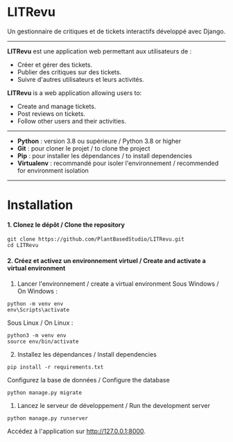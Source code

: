 # LITRevu

Un gestionnaire de critiques et de tickets interactifs développé avec Django.

---


**LITRevu** est une application web permettant aux utilisateurs de :
- Créer et gérer des tickets.
- Publier des critiques sur des tickets.
- Suivre d'autres utilisateurs et leurs activités.

**LITRevu** is a web application allowing users to:
- Create and manage tickets.
- Post reviews on tickets.
- Follow other users and their activities.

---


- **Python** : version 3.8 ou supérieure / Python 3.8 or higher
- **Git** : pour cloner le projet / to clone the project
- **Pip** : pour installer les dépendances / to install dependencies
- **Virtualenv** : recommandé pour isoler l'environnement / recommended for environment isolation

---

# Installation

#### **1. Clonez le dépôt / Clone the repository**

```
git clone https://github.com/PlantBasedStudio/LITRevu.git
cd LITRevu
```

#### **2. Créez et activez un environnement virtuel / Create and activate a virtual environment**

1. Lancer l'environnement / create a virtual environment
Sous Windows / On Windows :

```
python -m venv env
env\Scripts\activate
```

Sous Linux / On Linux :

```
python3 -m venv env
source env/bin/activate
```

2. Installez les dépendances / Install dependencies

```
pip install -r requirements.txt
```

Configurez la base de données / Configure the database


```
python manage.py migrate
```

1. Lancez le serveur de développement / Run the development server
```
python manage.py runserver
```

Accédez à l'application sur http://127.0.0.1:8000.